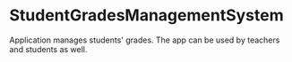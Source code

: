 # StudentGradesManagementSystem
Application manages students' grades. The app can be used by teachers and students as well. 
